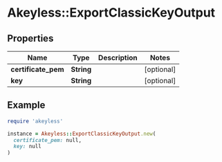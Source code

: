 # Akeyless::ExportClassicKeyOutput

## Properties

| Name | Type | Description | Notes |
| ---- | ---- | ----------- | ----- |
| **certificate_pem** | **String** |  | [optional] |
| **key** | **String** |  | [optional] |

## Example

```ruby
require 'akeyless'

instance = Akeyless::ExportClassicKeyOutput.new(
  certificate_pem: null,
  key: null
)
```

